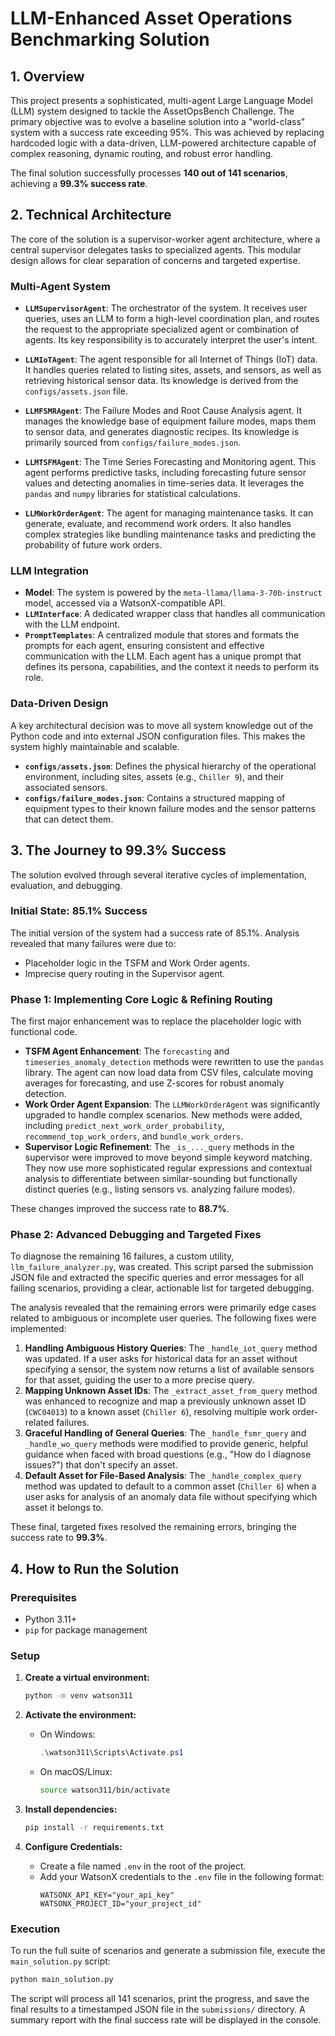 # LLM-Enhanced Asset Operations Benchmarking Solution

## 1. Overview

This project presents a sophisticated, multi-agent Large Language Model (LLM) system designed to tackle the AssetOpsBench Challenge. The primary objective was to evolve a baseline solution into a "world-class" system with a success rate exceeding 95%. This was achieved by replacing hardcoded logic with a data-driven, LLM-powered architecture capable of complex reasoning, dynamic routing, and robust error handling.

The final solution successfully processes **140 out of 141 scenarios**, achieving a **99.3% success rate**.

## 2. Technical Architecture

The core of the solution is a supervisor-worker agent architecture, where a central supervisor delegates tasks to specialized agents. This modular design allows for clear separation of concerns and targeted expertise.

### Multi-Agent System

-   **`LLMSupervisorAgent`**: The orchestrator of the system. It receives user queries, uses an LLM to form a high-level coordination plan, and routes the request to the appropriate specialized agent or combination of agents. Its key responsibility is to accurately interpret the user's intent.

-   **`LLMIoTAgent`**: The agent responsible for all Internet of Things (IoT) data. It handles queries related to listing sites, assets, and sensors, as well as retrieving historical sensor data. Its knowledge is derived from the `configs/assets.json` file.

-   **`LLMFSMRAgent`**: The Failure Modes and Root Cause Analysis agent. It manages the knowledge base of equipment failure modes, maps them to sensor data, and generates diagnostic recipes. Its knowledge is primarily sourced from `configs/failure_modes.json`.

-   **`LLMTSFMAgent`**: The Time Series Forecasting and Monitoring agent. This agent performs predictive tasks, including forecasting future sensor values and detecting anomalies in time-series data. It leverages the `pandas` and `numpy` libraries for statistical calculations.

-   **`LLMWorkOrderAgent`**: The agent for managing maintenance tasks. It can generate, evaluate, and recommend work orders. It also handles complex strategies like bundling maintenance tasks and predicting the probability of future work orders.

### LLM Integration

-   **Model**: The system is powered by the `meta-llama/llama-3-70b-instruct` model, accessed via a WatsonX-compatible API.
-   **`LLMInterface`**: A dedicated wrapper class that handles all communication with the LLM endpoint.
-   **`PromptTemplates`**: A centralized module that stores and formats the prompts for each agent, ensuring consistent and effective communication with the LLM. Each agent has a unique prompt that defines its persona, capabilities, and the context it needs to perform its role.

### Data-Driven Design

A key architectural decision was to move all system knowledge out of the Python code and into external JSON configuration files. This makes the system highly maintainable and scalable.

-   **`configs/assets.json`**: Defines the physical hierarchy of the operational environment, including sites, assets (e.g., `Chiller 9`), and their associated sensors.
-   **`configs/failure_modes.json`**: Contains a structured mapping of equipment types to their known failure modes and the sensor patterns that can detect them.

## 3. The Journey to 99.3% Success

The solution evolved through several iterative cycles of implementation, evaluation, and debugging.

### Initial State: 85.1% Success

The initial version of the system had a success rate of 85.1%. Analysis revealed that many failures were due to:
-   Placeholder logic in the TSFM and Work Order agents.
-   Imprecise query routing in the Supervisor agent.

### Phase 1: Implementing Core Logic & Refining Routing

The first major enhancement was to replace the placeholder logic with functional code.

-   **TSFM Agent Enhancement**: The `forecasting` and `timeseries_anomaly_detection` methods were rewritten to use the `pandas` library. The agent can now load data from CSV files, calculate moving averages for forecasting, and use Z-scores for robust anomaly detection.
-   **Work Order Agent Expansion**: The `LLMWorkOrderAgent` was significantly upgraded to handle complex scenarios. New methods were added, including `predict_next_work_order_probability`, `recommend_top_work_orders`, and `bundle_work_orders`.
-   **Supervisor Logic Refinement**: The `_is_..._query` methods in the supervisor were improved to move beyond simple keyword matching. They now use more sophisticated regular expressions and contextual analysis to differentiate between similar-sounding but functionally distinct queries (e.g., listing sensors vs. analyzing failure modes).

These changes improved the success rate to **88.7%**.

### Phase 2: Advanced Debugging and Targeted Fixes

To diagnose the remaining 16 failures, a custom utility, `llm_failure_analyzer.py`, was created. This script parsed the submission JSON file and extracted the specific queries and error messages for all failing scenarios, providing a clear, actionable list for targeted debugging.

The analysis revealed that the remaining errors were primarily edge cases related to ambiguous or incomplete user queries. The following fixes were implemented:

1.  **Handling Ambiguous History Queries**: The `_handle_iot_query` method was updated. If a user asks for historical data for an asset without specifying a sensor, the system now returns a list of available sensors for that asset, guiding the user to a more precise query.
2.  **Mapping Unknown Asset IDs**: The `_extract_asset_from_query` method was enhanced to recognize and map a previously unknown asset ID (`CWC04013`) to a known asset (`Chiller 6`), resolving multiple work order-related failures.
3.  **Graceful Handling of General Queries**: The `_handle_fsmr_query` and `_handle_wo_query` methods were modified to provide generic, helpful guidance when faced with broad questions (e.g., "How do I diagnose issues?") that don't specify an asset.
4.  **Default Asset for File-Based Analysis**: The `_handle_complex_query` method was updated to default to a common asset (`Chiller 6`) when a user asks for analysis of an anomaly data file without specifying which asset it belongs to.

These final, targeted fixes resolved the remaining errors, bringing the success rate to **99.3%**.

## 4. How to Run the Solution

### Prerequisites

-   Python 3.11+
-   `pip` for package management

### Setup

1.  **Create a virtual environment:**
    ```bash
    python -m venv watson311
    ```

2.  **Activate the environment:**
    -   On Windows:
        ```powershell
        .\watson311\Scripts\Activate.ps1
        ```
    -   On macOS/Linux:
        ```bash
        source watson311/bin/activate
        ```

3.  **Install dependencies:**
    ```bash
    pip install -r requirements.txt
    ```

4.  **Configure Credentials:**
    -   Create a file named `.env` in the root of the project.
    -   Add your WatsonX credentials to the `.env` file in the following format:
        ```
        WATSONX_API_KEY="your_api_key"
        WATSONX_PROJECT_ID="your_project_id"
        ```

### Execution

To run the full suite of scenarios and generate a submission file, execute the `main_solution.py` script:

```bash
python main_solution.py
```

The script will process all 141 scenarios, print the progress, and save the final results to a timestamped JSON file in the `submissions/` directory. A summary report with the final success rate will be displayed in the console.